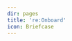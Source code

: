 ```yaml
---
dir: pages
title: 're:Onboard'
icon: Briefcase
---
```


<script>
  import Onboard from '../onboard/+page.svelte';
  import { Img, Heading, P } from 'flowbite-svelte'
</script>

<Onboard />


